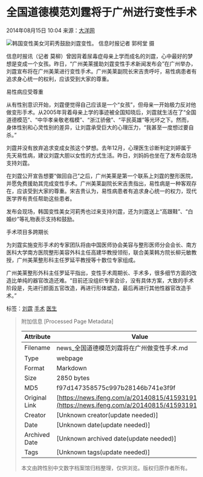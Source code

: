 # 全国道德模范刘霆将于广州进行变性手术

2014年08月15日 10:04 来源：[大洋网](http://news.dayoo.com/guangzhou/201408/15/73437_37669727.htm)

![韩国变性美女河莉秀鼓励刘霆变性。 信息时报记者 郭柯堂 摄](http://y3.ifengimg.com/cmpp/2014/08/15/10/6fa660be-78a2-4680-b004-78eebe84bde6.jpg)

信息时报讯（记者 莫柳）曾因背着尿毒症母亲上学而成名的刘霆，心中最好的梦想是变成一个女孩。昨日，“广州美莱援助刘霆变性手术新闻发布会”在广州举办，刘霆宣布将在广州美莱进行变性手术。广州美莱副院长宋吉贵呼吁，易性病患者有追求身心统一的权利，应该受到大家的尊重。

易性病应受尊重

从有性别意识开始，刘霆便觉得自己应该是一个“女孩”，但母亲一开始极力反对他做变形手术。从2005年背着母亲上学的事迹被全国知晓后，刘霆就生活在了“全国道德模范”、“中华孝亲敬老楷模”、“浙江骄傲”、“平民英雄”等光环之下。然而，身体性别和心灵性别的差异，让刘霆承受巨大的心理压力，“我甚至一度想过要自杀。”

刘霆并没有放弃追求变成女孩这个梦想。去年12月，心理医生诊断判定刘婷属于先天易性病，建议刘霆大胆以女性的方式生活。昨日，刘妈妈也坐在了发布会现场支持刘霆。

在刘霆公开宣告想要“做回自己”之后，广州美莱是第一个联系上刘霆的整形医院，并愿免费援助其完成变性手术。广州美莱副院长宋吉贵指出，易性病是一种客观存在，应该受到大家的尊重。宋吉贵认为，易性病患者有追求身心统一的权力，现代医学界有责任帮助这些患者。

发布会现场，韩国变性美女河莉秀也过来支持刘霆，还为刘霆送上“高跟鞋”、“白婚纱”等礼物表示支持和鼓励。

手术项目多跨期长

为刘霆实施变形手术的专家团队将由中国医师协会美容与整形医师分会会长、南方医科大学南方医院整形美容外科主任高建华教授领衔，联合美莱韩方院长柳元敏教授，广州美莱整形科主任罗延平教授等十数位专家组成。

广州美莱整形外科主任罗延平指出，变性手术周期长、手术多，很多细节方面的改造比单纯的器官改造还难。“目前还没组织专家会诊，没有具体方案，大致的手术阶段是，先进行颜面五官改造，再进行形体塑造，最后再进行其他性器官改造手术。”

标签：[刘霆](http://search.ifeng.com/sofeng/search.action?c=1&q=%E5%88%98%E9%9C%86) [手术](http://search.ifeng.com/sofeng/search.action?c=1&q=%E6%89%8B%E6%9C%AF) [医生](http://search.ifeng.com/sofeng/search.action?c=1&q=%E5%8C%BB%E7%94%9F)

> 附加信息 [Processed Page Metadata]
>
> | Attribute       | Value                                  |
> |-----------------|----------------------------------------|
> | Filename        | news_全国道德模范刘霆将在广州做变性手术.md                             |
> | Type            | webpage                                 |
> | Format          | Markdown                               |
> | Size            | 2850 bytes                           |
> | MD5             | f97d147358575c997b28146b741e3f9f                                  |
> | Original Link   | [https://news.ifeng.com/a/20140815/41593191_0.shtml](https://news.ifeng.com/a/20140815/41593191_0.shtml)                         |
> | Creator         | [Unknown creator(update needed)]                              |
> | Date            | [Unknown date(update needed)]                                 |
> | Archived Date   | [Unknown archived date(update needed)]                             |
> | Tags            | [Unknown tags(update needed)]                                 |
>
> 本文由跨性别中文数字档案馆归档整理，仅供浏览。版权归原作者所有。
>